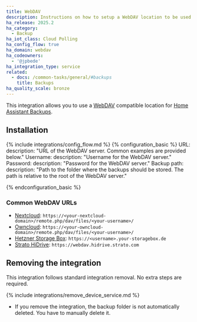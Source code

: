 ```yaml
---
title: WebDAV
description: Instructions on how to setup a WebDAV location to be used with backups.
ha_release: 2025.2
ha_category:
  - Backup
ha_iot_class: Cloud Polling
ha_config_flow: true
ha_domain: webdav
ha_codeowners:
  - '@jpbede'
ha_integration_type: service
related:
  - docs: /common-tasks/general/#backups
    title: Backups
ha_quality_scale: bronze
---
```


This integration allows you to use a [WebDAV](https://en.wikipedia.org/wiki/WebDAV) compatible location for [Home Assistant Backups](/common-tasks/general/#backups).

## Installation

{% include integrations/config_flow.md %}
{% configuration_basic %}
URL:
  description: "URL of the WebDAV server. Common examples are provided below."
Username:
  description: "Username for the WebDAV server."
Password:
    description: "Password for the WebDAV server."
Backup path:
  description: "Path to the folder where the backups should be stored. The path is relative to the root of the WebDAV server."

{% endconfiguration_basic %}

### Common WebDAV URLs

- [Nextcloud](https://nextcloud.com/): `https://<your-nextcloud-domain>/remote.php/dav/files/<your-username>/`
- [Owncloud](https://owncloud.com/): `https://<your-owncloud-domain>/remote.php/dav/files/<your-username>/`
- [Hetzner Storage Box](https://www.hetzner.com/storage/storage-box): `https://<username>.your-storagebox.de`
- [Strato HiDrive](https://www.strato.de/): `https://webdav.hidrive.strato.com`

## Removing the integration

This integration follows standard integration removal. No extra steps are required.

{% include integrations/remove_device_service.md %}

- If you remove the integration, the backup folder is not automatically deleted. You have to manually delete it.

